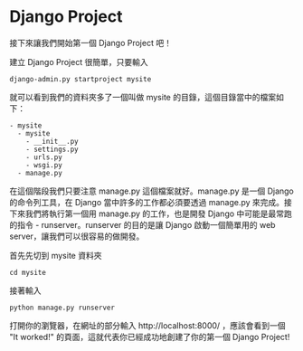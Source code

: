 # Django Project

接下來讓我們開始第一個 Django Project 吧！

建立 Django Project 很簡單，只要輸入

```
django-admin.py startproject mysite
```

就可以看到我們的資料夾多了一個叫做 mysite 的目錄，這個目錄當中的檔案如下：

```
- mysite
  - mysite
    - __init__.py
    - settings.py
    - urls.py
    - wsgi.py
  - manage.py
```

在這個階段我們只要注意 manage.py 這個檔案就好。manage.py 是一個 Django 的命令列工具，在 Django 當中許多的工作都必須要透過 manage.py 來完成。接下來我們將執行第一個用 manage.py 的工作，也是開發 Django 中可能是最常跑的指令 - runserver。runserver 的目的是讓 Django 啟動一個簡單用的 web server，讓我們可以很容易的做開發。

首先先切到 mysite 資料夾

```
cd mysite
```

接著輸入

```
python manage.py runserver
```

打開你的瀏覽器，在網址的部分輸入 http://localhost:8000/ ，應該會看到一個 "It worked!" 的頁面，這就代表你已經成功地創建了你的第一個 Django Project!
